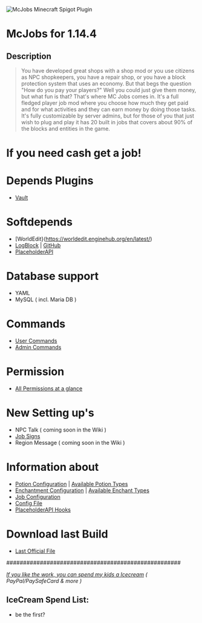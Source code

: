 ![McJobs Minecraft Spigot Plugin](https://media.forgecdn.net/attachments/138/710/mcjobs.jpg)

# McJobs for 1.14.4

## Description
> You have developed great shops with a shop mod or you use citizens as NPC shopkeepers, you have a repair shop, or you have a block protection system that uses an economy. But that begs the question "How do you pay your players?" Well you could just give them money, but what fun is that? That's where MC Jobs comes in. It's a full fledged player job mod where you choose how much they get paid and for what activities and they can earn money by doing those tasks. It's fully customizable by server admins, but for those of you that just wish to plug and play it has 20 built in jobs that covers about 90% of the blocks and entities in the game.
# If you need cash get a job!

# Depends Plugins
* [Vault](https://www.spigotmc.org/resources/vault.34315/)

# Softdepends
* [WorldEdit}(https://worldedit.enginehub.org/en/latest/) 
* [LogBlock](https://www.spigotmc.org/resources/logblock.67333/) | [GitHub](https://github.com/LogBlock/LogBlock)
* [PlaceholderAPI](https://www.spigotmc.org/resources/placeholderapi.6245/)

# Database support
* YAML
* MySQL ( incl. Maria DB )

# Commands
* [User Commands](https://github.com/Bl4ckSkull666/McJobs/wiki/User-Commands)
* [Admin Commands](https://github.com/Bl4ckSkull666/McJobs/wiki/Admin-Commands)

# Permission
* [All Permissions at a glance](https://github.com/Bl4ckSkull666/McJobs/wiki/Permissions)

# New Setting up's
* NPC Talk ( coming soon in the Wiki )
* [Job Signs](https://github.com/Bl4ckSkull666/McJobs/wiki/Jobs-Signs)
* Region Message ( coming soon in the Wiki )

# Information about
* [Potion Configuration](https://github.com/Bl4ckSkull666/McJobs/wiki/Potion-Configuration) | [Available Potion Types](https://hub.spigotmc.org/javadocs/spigot/org/bukkit/potion/PotionType.html)
* [Enchantment Configuration](https://github.com/Bl4ckSkull666/McJobs/wiki/Enchant-Configuration) | [Available Enchant Types](https://hub.spigotmc.org/javadocs/spigot/org/bukkit/enchantments/Enchantment.html)
* [Job Configuration](https://github.com/Bl4ckSkull666/McJobs/wiki/Job-File)
* [Config File](https://github.com/Bl4ckSkull666/McJobs/wiki/Configuration-File)
* [PlaceholderAPI Hooks](https://github.com/Bl4ckSkull666/McJobs/wiki/Softdepend:-PlaceholderAPI)


# Download last Build
* [Last Official File](https://dev.bukkit.org/projects/mcjobs/files/latest)


####################################################

[*If you like the work, you can spend my kids a Icecream*](https://www.tipeeestream.com/bl4ckskull666/donation)
*( PayPal/PaySafeCard & more )*

## IceCream Spend List:
* be the first?
